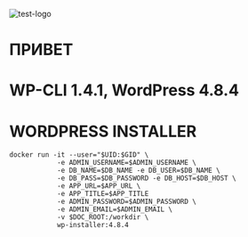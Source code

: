![test-logo](http://ci.intr:90/job/apps/job/wordpress/badge/icon)
# ПРИВЕТ
# WP-CLI 1.4.1, WordPress 4.8.4 
# WORDPRESS INSTALLER
``` 
docker run -it --user="$UID:$GID" \
            -e ADMIN_USERNAME=$ADMIN_USERNAME \
            -e DB_NAME=$DB_NAME -e DB_USER=$DB_NAME \ 
            -e DB_PASS=$DB_PASSWORD -e DB_HOST=$DB_HOST \
            -e APP_URL=$APP_URL \
            -e APP_TITLE=$APP_TITLE
            -e ADMIN_PASSWORD=$ADMIN_PASSWORD \
            -e ADMIN_EMAIL=$ADMIN_EMAIL \
            -v $DOC_ROOT:/workdir \ 
            wp-installer:4.8.4
```


